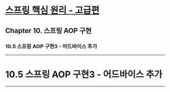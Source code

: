 # <a href = "../README.md" target="_blank">스프링 핵심 원리 - 고급편</a>
## Chapter 10. 스프링 AOP 구현
### 10.5 스프링 AOP 구현3 - 어드바이스 추가


---

# 10.5 스프링 AOP 구현3 - 어드바이스 추가


---

